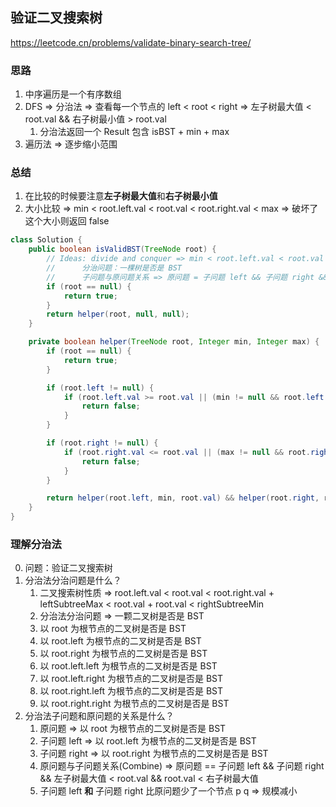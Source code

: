 ## 验证二叉搜索树

<https://leetcode.cn/problems/validate-binary-search-tree/>

### 思路

1. 中序遍历是一个有序数组
2. DFS => 分治法 => 查看每一个节点的 left < root < right => 左子树最大值 < root.val && 右子树最小值 > root.val
    1. 分治法返回一个 Result 包含 isBST + min + max
3. 遍历法 => 逐步缩小范围

### 总结

1. 在比较的时候要注意**左子树最大值**和**右子树最小值**
2. 大小比较 => min < root.left.val < root.val < root.right.val < max => 破坏了这个大小则返回 false

```java
class Solution {
    public boolean isValidBST(TreeNode root) {
        // Ideas: divide and conquer => min < root.left.val < root.val < root.right.val < max
        // 		分治问题：一棵树是否是 BST
        // 		子问题与原问题关系 => 原问题 = 子问题 left && 子问题 right && leftSubtreeMax < root.val < rightSubTreeMin
        if (root == null) {
            return true;
        }
        return helper(root, null, null);
    }

    private boolean helper(TreeNode root, Integer min, Integer max) {
        if (root == null) {
            return true;
        }

        if (root.left != null) {
            if (root.left.val >= root.val || (min != null && root.left.val <= min)) {
                return false;
            }
        }

        if (root.right != null) {
            if (root.right.val <= root.val || (max != null && root.right.val >= max)) {
                return false;
            }
        }

        return helper(root.left, min, root.val) && helper(root.right, root.val, max);
    }
}
```

### 理解分治法

0. 问题：验证二叉搜索树
1. 分治法分治问题是什么？
    1. 二叉搜索树性质 => root.left.val < root.val < root.right.val + leftSubtreeMax < root.val + root.val < rightSubtreeMin
    2. 分治法分治问题 => 一颗二叉树是否是 BST
    3. 以 root 为根节点的二叉树是否是 BST
    4. 以 root.left 为根节点的二叉树是否是 BST
    5. 以 root.right 为根节点的二叉树是否是 BST
    6. 以 root.left.left 为根节点的二叉树是否是 BST
    7. 以 root.left.right 为根节点的二叉树是否是 BST
    8. 以 root.right.left 为根节点的二叉树是否是 BST
    9. 以 root.right.right 为根节点的二叉树是否是 BST
3. 分治法子问题和原问题的关系是什么？
    1. 原问题 => 以 root 为根节点的二叉树是否是 BST
    2. 子问题 left => 以 root.left 为根节点的二叉树是否是 BST
    3. 子问题 right => 以 root.right 为根节点的二叉树是否是 BST
    4. 原问题与子问题关系(Combine) => 原问题 == 子问题 left && 子问题 right && 左子树最大值 < root.val && root.val < 右子树最大值
    5. 子问题 left **和** 子问题 right 比原问题少了一个节点 p q => 规模减小
